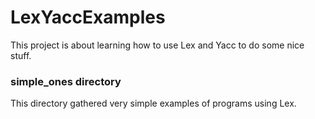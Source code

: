 # LexYaccExamples
This project is about learning how to use Lex and Yacc to do some nice stuff.

### simple_ones directory
This directory gathered very simple examples of programs using Lex.

